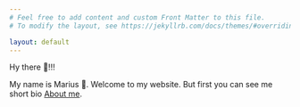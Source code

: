 ```yaml
---
# Feel free to add content and custom Front Matter to this file.
# To modify the layout, see https://jekyllrb.com/docs/themes/#overriding-theme-defaults

layout: default
---
```


Hy there 👋!!!

My name is Marius 🤝. Welcome to my website. But first you can see me short bio [About me](./about.md).
